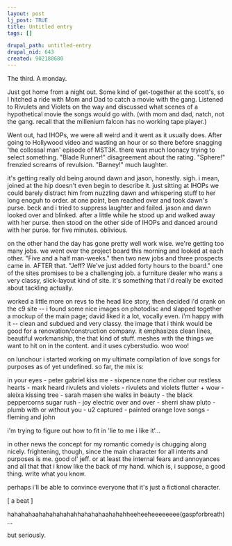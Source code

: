 ```yaml
--- 
layout: post
lj_post: TRUE
title: Untitled entry
tags: []

drupal_path: untitled-entry
drupal_nid: 643
created: 902188680
---
```

The third. A monday.

Just got home from a night out. Some kind of get-together at the scott's, so I hitched a ride with Mom and Dad to catch a movie with the gang. Listened to Rivulets and Violets on the way and discussed what scenes of a hypothetical movie the songs would go with. (with mom and dad, natch, not the gang. recall that the millenium falcon has no working tape player.)

Went out, had IHOPs, we were all weird and it went as it usually does. After going to Hollywood video and wasting an hour or so there before snagging 'the collossal man' episode of MST3K. there was much loonacy trying to select something. "Blade Runner!" disagreement about the rating. "Sphere!" frenzied screams of revulsion. "Barney!" much laughter.

it's getting really old being around dawn and jason, honestly. sigh. i mean, joined at the hip doesn't even begin to describe it. just sitting at IHOPs we could barely distract him from nuzzling dawn and whispering stuff to her long enoguh to order. at one point, ben reached over and took dawn's purse. beck and i tried to suppress laughter and failed. jason and dawn looked over and blinked. after a little while he stood up and walked away with her purse. then stood on the other side of IHOPs and danced around with her purse. for five minutes. oblivious.

on the other hand the day has gone pretty well work wise. we're getting too many jobs. we went over the project board this morning and looked at each other. "Five and a half man-weeks." then two new jobs and three prospects came in. AFTER that. "Jeff? We've just added forty hours to the board." one of the sites promises to be a challenging job. a furniture dealer who wans a very classy, slick-layout kind of site. it's something that i'd really be excited about tackling actually.

worked a little more on revs to the head lice story, then decided i'd crank on the c9 site -- i found some nice images on photodisc and slapped together a mockup of the main page; david liked it a lot, vocally even. i'm happy with it -- clean and subdued and very classy. the image that i think would be good for a renovation/construction company. it emphasizes clean lines, beautiful workmanship, the that kind of stuff. meshes with the things we want to hit on in the content. and it uses cyberstudio. woo woo!

on lunchour i started working on my ultimate compilation of love songs for purposes as of yet undefined. so far, the mix is:

in your eyes - peter gabriel
kiss me - sixpence none the richer
our restless hearts - mark heard
rivulets and violets - rivulets and violets
flutter + wow - aleixa
kissing tree - sarah masen
she walks in beauty - the black peppercorns
sugar rush - joy electric
over and over - sherri shaw
pluto - plumb
with or without you - u2
captured - painted orange
love songs - fleming and john

i'm trying to figure out how to fit in 'lie to me i like it'...

in other news the concept for my romantic comedy is chugging along nicely. frightening, though, since the main character for all intents and purposes is me. good ol' jeff. or at least the internal fears and annoyances and all that that i know like the back of my hand. which is, i suppose, a good thing. write what you know.

perhaps i'll be able to convince everyone that it's just a fictional character.

[ a beat ]

hahahahaahahahahahah<koffkoff>hahahahaahahah<wheeze>heeheeheeeeeeee(gaspforbreath)...

but seriously.
